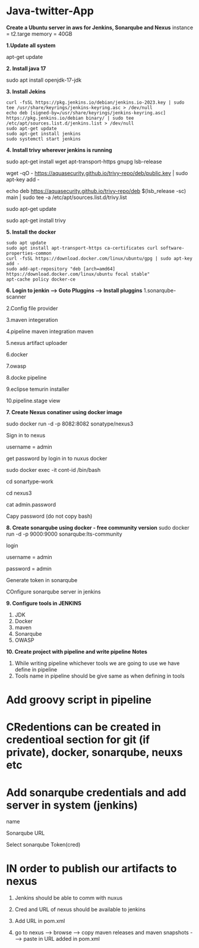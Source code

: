 # Java-twitter-App
**Create a Ubuntu server in aws for Jenkins, Sonarqube and Nexus** 
instance = t2.targe
memory  = 40GB

**1\.Update all system**

apt-get update


**2\. Install java 17**

sudo apt install openjdk-17-jdk

**3\. Install Jekins**

```
curl -fsSL https://pkg.jenkins.io/debian/jenkins.io-2023.key | sudo tee /usr/share/keyrings/jenkins-keyring.asc > /dev/null
echo deb [signed-by=/usr/share/keyrings/jenkins-keyring.asc]  https://pkg.jenkins.io/debian binary/ | sudo tee /etc/apt/sources.list.d/jenkins.list > /dev/null
sudo apt-get update
sudo apt-get install jenkins
sudo systemctl start jenkins
```

**4\. Install trivy wherever jenkins is running**

sudo apt-get install wget apt-transport-https gnupg lsb-release

wget -qO - https://aquasecurity.github.io/trivy-repo/deb/public.key | sudo apt-key add -

echo deb https://aquasecurity.github.io/trivy-repo/deb $(lsb_release -sc) main | sudo tee -a /etc/apt/sources.list.d/trivy.list

sudo apt-get update

sudo apt-get install trivy


**5\. Install the docker**
```
sudo apt update
sudo apt install apt-transport-https ca-certificates curl software-properties-common
curl -fsSL https://download.docker.com/linux/ubuntu/gpg | sudo apt-key add -
sudo add-apt-repository "deb [arch=amd64] https://download.docker.com/linux/ubuntu focal stable"
apt-cache policy docker-ce
```

**6\. Login to jenkin --> Goto Pluggins --> Install pluggins**
1.sonarqube-scanner

2.Config file provider

3.maven integeration

4.pipeline maven integration maven

5.nexus artifact uploader

6.docker

7.owasp

8.docke pipeline

9.eclipse temurin installer

10.pipeline.stage view


**7\. Create Nexus conatiner using docker image**

sudo docker run -d -p 8082:8082 sonatype/nexus3

Sign in to nexus 

username = admin

get password by login in to nuxus docker

sudo docker exec -it cont-id /bin/bash

cd sonartype-work

cd nexus3

cat admin.password

Capy password (do not copy bash) 

**8\. Create sonarqube using docker  - free community version**
sudo docker run -d -p 9000:9000 sonarqube:lts-community

login 

username = admin

password = admin

Generate token in sonarqube

COnfigure sonarqube server in jenkins


    
**9\. Configure tools in JENKINS**
1. JDK
2. Docker
3. maven
4. Sonarqube
5. OWASP

**10\. Create project with pipeline and write pipeline**
**Notes**
1. While writing pipeline whichever tools we are going to use we have define in pipeline
2. Tools name in pipeline should be give same as when defining in tools

# Add groovy script in pipeline
# CRedentions can be created in credentioal section for git (if private), docker, sonarqube, neuxs etc
# Add sonarqube credentials and add server in system (jenkins)
name

Sonarqube URL

Select sonarqube Token(cred)

# IN order to publish our artifacts to nexus
1. Jenkins should be able to comm with nuxus
   
3. Cred and URL of nexus should be available to jenkins
   
5. Add URL in pom.xml
   
7. go to nexus -->  browse --> copy maven releases and maven snapshots ---> paste in URL added in pom.xml
   
